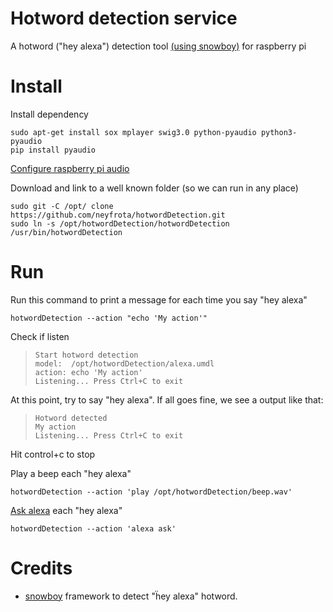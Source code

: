 # Hotword detection service

A hotword ("hey alexa") detection tool [(using snowboy)](https://snowboy.kitt.ai/) for raspberry pi 

# Install


Install dependency

```
sudo apt-get install sox mplayer swig3.0 python-pyaudio python3-pyaudio
pip install pyaudio
```

[Configure raspberry pi audio](https://permissiontowrite.wordpress.com/raspberry-pi-audio-setup/)

Download and link to a well known folder (so we can run in any place) 
```
sudo git -C /opt/ clone https://github.com/neyfrota/hotwordDetection.git 
sudo ln -s /opt/hotwordDetection/hotwordDetection /usr/bin/hotwordDetection
``` 

# Run

Run this command to print a message for each time you say "hey alexa"
```
hotwordDetection --action "echo 'My action'"
```
Check if listen

> ```
> Start hotword detection
> model:  /opt/hotwordDetection/alexa.umdl
> action: echo 'My action'
> Listening... Press Ctrl+C to exit
> ```

At this point, try to say "hey alexa". If all goes fine, we see a output like that:

> ```
> Hotword detected
> My action
> Listening... Press Ctrl+C to exit
> ```

Hit control+c to stop 

Play a beep each "hey alexa"
```
hotwordDetection --action 'play /opt/hotwordDetection/beep.wav'
``` 

[Ask alexa](https://github.com/neyfrota/alexa-command-line-client) each "hey alexa"
```
hotwordDetection --action 'alexa ask'
``` 


# Credits

* [snowboy](https://snowboy.kitt.ai/) framework to detect "ḧey alexa" hotword.